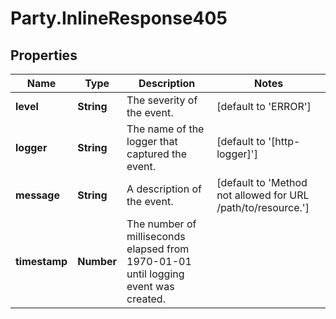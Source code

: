 # Party.InlineResponse405

## Properties
Name | Type | Description | Notes
------------ | ------------- | ------------- | -------------
**level** | **String** | The severity of the event. | [default to &#39;ERROR&#39;]
**logger** | **String** | The name of the logger that captured the event. | [default to &#39;[http-logger]&#39;]
**message** | **String** | A description of the event. | [default to &#39;Method not allowed for URL /path/to/resource.&#39;]
**timestamp** | **Number** | The number of milliseconds elapsed from 1970-01-01 until logging event was created. | 


